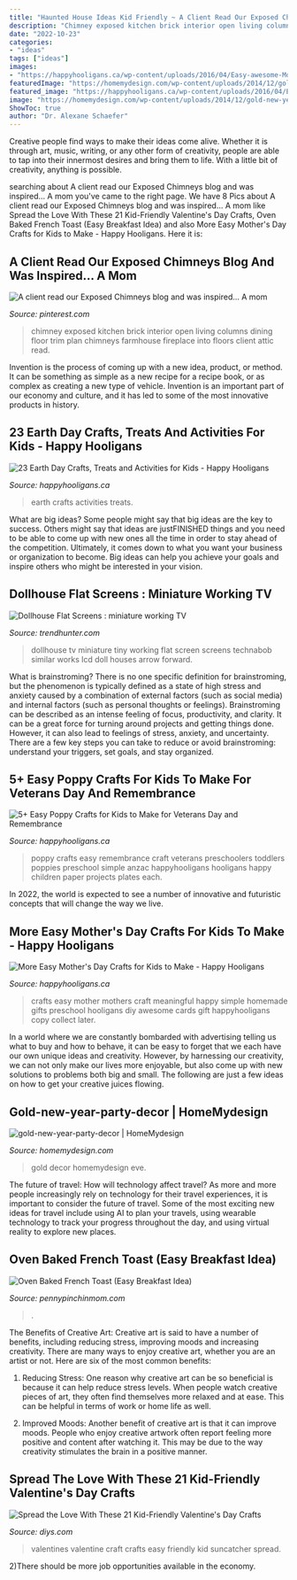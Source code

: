 ```yaml
---
title: "Haunted House Ideas Kid Friendly ~ A Client Read Our Exposed Chimneys Blog And Was Inspired... A Mom"
description: "Chimney exposed kitchen brick interior open living columns dining floor trim plan chimneys farmhouse fireplace into floors client attic read"
date: "2022-10-23"
categories:
- "ideas"
tags: ["ideas"]
images:
- "https://happyhooligans.ca/wp-content/uploads/2016/04/Easy-awesome-Mothers-Day-crafts-for-kids-to-make-Happy-Hooligans-copy.jpg"
featuredImage: "https://homemydesign.com/wp-content/uploads/2014/12/gold-new-year-party-decor.jpg"
featured_image: "https://happyhooligans.ca/wp-content/uploads/2016/04/Earth-Day-Crafts-for-Kids-Feature.jpg"
image: "https://homemydesign.com/wp-content/uploads/2014/12/gold-new-year-party-decor.jpg"
ShowToc: true
author: "Dr. Alexane Schaefer"
---
```



Creative people find ways to make their ideas come alive. Whether it is through art, music, writing, or any other form of creativity, people are able to tap into their innermost desires and bring them to life. With a little bit of creativity, anything is possible.

	

		
searching about A client read our Exposed Chimneys blog and was inspired... A mom you've came to the right page. We have 8 Pics about A client read our Exposed Chimneys blog and was inspired... A mom like Spread the Love With These 21 Kid-Friendly Valentine&#039;s Day Crafts, Oven Baked French Toast (Easy Breakfast Idea) and also More Easy Mother&#039;s Day Crafts for Kids to Make - Happy Hooligans. Here it is:
		
    
## A Client Read Our Exposed Chimneys Blog And Was Inspired... A Mom

<img loading=lazy src="https://s-media-cache-ak0.pinimg.com/736x/5e/e0/33/5ee0339bd4f3f86d9b8a7a849c8ab30d.jpg" onerror="this.onerror=null;this.src='https://tse4.mm.bing.net/th?id=OIP.PtMR3-np9oB5xsrjGtyaAQHaNK&amp;pid=15.1';" alt="A client read our Exposed Chimneys blog and was inspired... A mom">

_Source: pinterest.com_

>chimney exposed kitchen brick interior open living columns dining floor trim plan chimneys farmhouse fireplace into floors client attic read. 

	

Invention is the process of coming up with a new idea, product, or method. It can be something as simple as a new recipe for a recipe book, or as complex as creating a new type of vehicle. Invention is an important part of our economy and culture, and it has led to some of the most innovative products in history.

    
## 23 Earth Day Crafts, Treats And Activities For Kids - Happy Hooligans

<img loading=lazy src="https://happyhooligans.ca/wp-content/uploads/2016/04/Earth-Day-Crafts-for-Kids-Feature.jpg" onerror="this.onerror=null;this.src='https://tse4.mm.bing.net/th?id=OIP.HhUe_1XQQaBMO4d8zdHD-AHaLH&amp;pid=15.1';" alt="23 Earth Day Crafts, Treats and Activities for Kids - Happy Hooligans">

_Source: happyhooligans.ca_

>earth crafts activities treats. 

	

What are big ideas?
Some people might say that big ideas are the key to success. Others might say that ideas are justFINISHED things and you need to be able to come up with new ones all the time in order to stay ahead of the competition. Ultimately, it comes down to what you want your business or organization to become. Big ideas can help you achieve your goals and inspire others who might be interested in your vision.

    
## Dollhouse Flat Screens : Miniature Working TV

<img loading=lazy src="http://cdn.trendhunterstatic.com/thumbs/miniature-working-tv.jpeg" onerror="this.onerror=null;this.src='https://tse4.mm.bing.net/th?id=OIP.Pjtm6SXFlPm4xMQGP1_TpgHaF7&amp;pid=15.1';" alt="Dollhouse Flat Screens : miniature working TV">

_Source: trendhunter.com_

>dollhouse tv miniature tiny working flat screen screens technabob similar works lcd doll houses arrow forward. 

	

What is brainstroming?
There is no one specific definition for brainstroming, but the phenomenon is typically defined as a state of high stress and anxiety caused by a combination of external factors (such as social media) and internal factors (such as personal thoughts or feelings). Brainstroming can be described as an intense feeling of focus, productivity, and clarity. It can be a great force for turning around projects and getting things done. However, it can also lead to feelings of stress, anxiety, and uncertainty. There are a few key steps you can take to reduce or avoid brainstroming: understand your triggers, set goals, and stay organized.

    
## 5+ Easy Poppy Crafts For Kids To Make For Veterans Day And Remembrance

<img loading=lazy src="https://happyhooligans.ca/wp-content/uploads/2015/11/Easy-Poppy-Crafts-for-Preschoolers-and-Toddlers-Happy-Hooligans-.jpg" onerror="this.onerror=null;this.src='https://tse4.mm.bing.net/th?id=OIP.OsvxQZod1uh1gKkcEM1IugAAAA&amp;pid=15.1';" alt="5+ Easy Poppy Crafts for Kids to Make for Veterans Day and Remembrance">

_Source: happyhooligans.ca_

>poppy crafts easy remembrance craft veterans preschoolers toddlers poppies preschool simple anzac happyhooligans hooligans happy children paper projects plates each. 

	

In 2022, the world is expected to see a number of innovative and futuristic concepts that will change the way we live.

    
## More Easy Mother&#039;s Day Crafts For Kids To Make - Happy Hooligans

<img loading=lazy src="https://happyhooligans.ca/wp-content/uploads/2016/04/Easy-awesome-Mothers-Day-crafts-for-kids-to-make-Happy-Hooligans-copy.jpg" onerror="this.onerror=null;this.src='https://tse4.mm.bing.net/th?id=OIP.cifP2ZhoLGaCX_NEiZv_NQHaLH&amp;pid=15.1';" alt="More Easy Mother&#039;s Day Crafts for Kids to Make - Happy Hooligans">

_Source: happyhooligans.ca_

>crafts easy mother mothers craft meaningful happy simple homemade gifts preschool hooligans diy awesome cards gift happyhooligans copy collect later. 

	

In a world where we are constantly bombarded with advertising telling us what to buy and how to behave, it can be easy to forget that we each have our own unique ideas and creativity. However, by harnessing our creativity, we can not only make our lives more enjoyable, but also come up with new solutions to problems both big and small. The following are just a few ideas on how to get your creative juices flowing.

    
## Gold-new-year-party-decor | HomeMydesign

<img loading=lazy src="https://homemydesign.com/wp-content/uploads/2014/12/gold-new-year-party-decor.jpg" onerror="this.onerror=null;this.src='https://tse4.mm.bing.net/th?id=OIP.wtkxnxxalpEnJKuCNiB5EgHaPE&amp;pid=15.1';" alt="gold-new-year-party-decor | HomeMydesign">

_Source: homemydesign.com_

>gold decor homemydesign eve. 

	

The future of travel: How will technology affect travel?
As more and more people increasingly rely on technology for their travel experiences, it is important to consider the future of travel. Some of the most exciting new ideas for travel include using AI to plan your travels, using wearable technology to track your progress throughout the day, and using virtual reality to explore new places.

    
## Oven Baked French Toast (Easy Breakfast Idea)

<img loading=lazy src="https://www.pennypinchinmom.com/wp-content/uploads/2016/07/oven-baked-french-toast-2.png" onerror="this.onerror=null;this.src='https://tse3.mm.bing.net/th?id=OIP.zk_kzcsiJmOTJUddzeiwvAHaGN&amp;pid=15.1';" alt="Oven Baked French Toast (Easy Breakfast Idea)">

_Source: pennypinchinmom.com_

>. 

	

The Benefits of Creative Art:
Creative art is said to have a number of benefits, including reducing stress, improving moods and increasing creativity. There are many ways to enjoy creative art, whether you are an artist or not. Here are six of the most common benefits:
1. Reducing Stress: One reason why creative art can be so beneficial is because it can help reduce stress levels. When people watch creative pieces of art, they often find themselves more relaxed and at ease. This can be helpful in terms of work or home life as well.

2. Improved Moods: Another benefit of creative art is that it can improve moods. People who enjoy creative artwork often report feeling more positive and content after watching it. This may be due to the way creativity stimulates the brain in a positive manner.


    
## Spread The Love With These 21 Kid-Friendly Valentine&#039;s Day Crafts

<img loading=lazy src="https://cdn.diys.com/wp-content/uploads/2016/01/Easy-Valentines-Day-Craft-For-Kids-Pinterest.jpg" onerror="this.onerror=null;this.src='https://tse4.mm.bing.net/th?id=OIP.eM8fgzy37OUEF0EVP8oyaQHaK9&amp;pid=15.1';" alt="Spread the Love With These 21 Kid-Friendly Valentine&#039;s Day Crafts">

_Source: diys.com_

>valentines valentine craft crafts easy friendly kid suncatcher spread. 

	

2)There should be more job opportunities available in the economy. 

